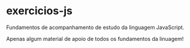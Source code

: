 # exercicios-js

Fundamentos de acompanhamento de estudo da linguagem JavaScript.

Apenas algum material de apoio de todos os fundamentos da linuagem!


